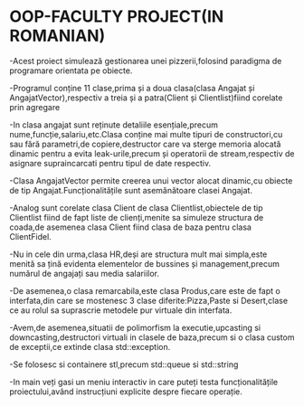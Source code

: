 # OOP-FACULTY PROJECT(IN ROMANIAN)
-Acest proiect simulează gestionarea unei pizzerii,folosind paradigma de programare orientata pe obiecte.

-Programul conține 11 clase,prima și a doua clasa(clasa Angajat și AngajatVector),respectiv a treia și a patra(Client și Clientlist)fiind corelate prin agregare

-In clasa angajat sunt reținute detaliile esențiale,precum nume,funcție,salariu,etc.Clasa conține mai multe tipuri de constructori,cu sau fără parametri,de copiere,destructor care va sterge memoria alocată dinamic pentru a evita leak-urile,precum și operatorii de stream,respectiv de asignare supraincarcati pentru tipul de date respectiv.

-Clasa AngajatVector permite creerea unui vector alocat dinamic,cu obiecte de tip Angajat.Funcționalitățile sunt asemănătoare clasei Angajat.

-Analog sunt corelate clasa Client de clasa Clientlist,obiectele de tip Clientlist fiind de fapt liste de clienți,menite sa simuleze structura de coada,de asemenea clasa Client fiind clasa de baza pentru clasa ClientFidel.

-Nu in cele din urma,clasa HR,deși are structura mult mai simpla,este menită sa țină evidenta elementelor de bussines și management,precum numărul de angajați sau media salariilor.

-De asemenea,o clasa remarcabila,este clasa Produs,care este de fapt o interfata,din care se mostenesc 3 clase diferite:Pizza,Paste si Desert,clase ce au rolul sa suprascrie metodele pur virtuale din interfata.

-Avem,de asemenea,situatii de polimorfism la executie,upcasting si downcasting,destructori virtuali in clasele de baza,precum si o clasa custom de exceptii,ce extinde clasa std::exception.

-Se folosesc si containere stl,precum std::queue si std::string

-In main veți gasi un meniu interactiv in care puteți testa funcționalitățile proiectului,având instrucțiuni explicite despre fiecare operație.
